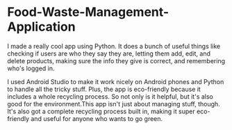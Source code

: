 # Food-Waste-Management-Application
I made a really cool app using Python. It does a bunch of useful things like checking if users are who they say they are, letting them add, edit, and delete products, making sure the info they give is correct, and remembering who's logged in.

I used Android Studio to make it work nicely on Android phones and Python to handle all the tricky stuff. Plus, the app is eco-friendly because it includes a whole recycling process. So not only is it helpful, but it's also good for the environment.This app isn't just about managing stuff, though. It's also got a complete recycling process built in, making it super eco-friendly and useful for anyone who wants to go green.
